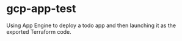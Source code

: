 # gcp-app-test
Using App Engine to deploy a todo app and then launching it as the exported Terraform code.

